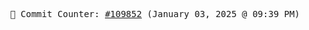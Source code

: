 <p align="center">
    <samp>
        📮 Commit Counter: <a href="https://github.com/Javascript-void0/Javascript-void0/commits/main">#109852</a> (January 03, 2025 @ 09:39 PM)
    </samp>
</p>